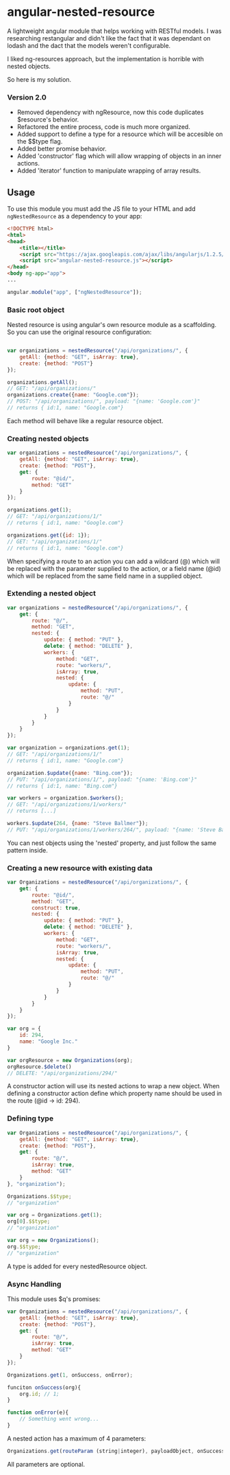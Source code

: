 angular-nested-resource
======================

A lightweight angular module that helps working with RESTful models.
I was researching restangular and didn't like the fact that it was dependant on lodash and the dact that the models weren't configurable.

I liked ng-resources approach, but the implementation is horrible with nested objects.

So here is my solution.

### Version 2.0
- Removed dependency with ngResource, now this code duplicates $resource's behavior.
- Refactored the entire process, code is much more organized.
- Added support to define a type for a resource which will be accesible on the $$type flag.
- Added better promise behavior.
- Added 'constructor' flag which will allow wrapping of objects in an inner actions.
- Added 'iterator' function to manipulate wrapping of array results.


## Usage
To use this module you must add the JS file to your HTML and add `ngNestedResource` as a dependency to your app:
```html
<!DOCTYPE html>
<html>
<head>
    <title></title>
    <script src="https://ajax.googleapis.com/ajax/libs/angularjs/1.2.5/angular.min.js"></script>
    <script src="angular-nested-resource.js"></script>
</head>
<body ng-app="app">
...

```
```js
angular.module("app", ["ngNestedResource"]);
```

### Basic root object
Nested resource is using angular's own resource module as a scaffolding. So you can use the original resource configuration:
```js

var organizations = nestedResource("/api/organizations/", {
    getAll: {method: "GET", isArray: true},
    create: {method: "POST"}
});

organizations.getAll();
// GET: "/api/organizations/"
organizations.create({name: "Google.com"}); 
// POST: "/api/organizations/", payload: "{name: 'Google.com'}"
// returns { id:1, name: "Google.com"}

```
Each method will behave like a regular resource object.

### Creating nested objects
```js
var organizations = nestedResource("/api/organizations/", {
    getAll: {method: "GET", isArray: true},
    create: {method: "POST"},
    get: {
        route: "@id/",
        method: "GET"
    }
});

organizations.get(1); 
// GET: "/api/organizations/1/"
// returns { id:1, name: "Google.com"}

organizations.get({id: 1}); 
// GET: "/api/organizations/1/"
// returns { id:1, name: "Google.com"}
```
When specifying a route to an action you can add a wildcard (@) which will be replaced with the parameter supplied to the action, or a field name (@id) which will be replaced from the same field name in a supplied object.

### Extending a nested object
```js
var organizations = nestedResource("/api/organizations/", {
    get: {
        route: "@/",
        method: "GET",
        nested: {
            update: { method: "PUT" },
            delete: { method: "DELETE" },
            workers: {
                method: "GET",
                route: "workers/",
                isArray: true,
                nested: {
                    update: {
                        method: "PUT",
                        route: "@/"
                    }
                }
            }
        }
    }
});

var organization = organizations.get(1); 
// GET: "/api/organizations/1/"
// returns { id:1, name: "Google.com"}

organization.$update({name: "Bing.com"});
// PUT: "/api/organizations/1/", payload: "{name: 'Bing.com'}"
// returns { id:1, name: "Bing.com"}

var workers = organization.$workers();
// GET: "/api/organizations/1/workers/"
// returns [...]

workers.$update(264, {name: "Steve Ballmer"});
// PUT: "/api/organizations/1/workers/264/", payload: "{name: 'Steve Ballmer'}"
```
You can nest objects using the 'nested' property, and just follow the same pattern inside.


### Creating a new resource with existing data

```js
var Organizations = nestedResource("/api/organizations/", {
    get: {
        route: "@id/",
        method: "GET",
        construct: true,
        nested: {
            update: { method: "PUT" },
            delete: { method: "DELETE" },
            workers: {
                method: "GET",
                route: "workers/",
                isArray: true,
                nested: {
                    update: {
                        method: "PUT",
                        route: "@/"
                    }
                }
            }
        }
    }
});

var org = {
    id: 294,
    name: "Google Inc."
}

var orgResource = new Organizations(org);
orgResource.$delete()
// DELETE: "/api/organizations/294/"
```
A constructor action will use its nested actions to wrap a new object. When defining a constructor action define which property name should be used in the route (@id -> id: 294).

### Defining type

```js
var Organizations = nestedResource("/api/organizations/", {
    getAll: {method: "GET", isArray: true},
    create: {method: "POST"},
    get: {
        route: "@/",
        isArray: true,
        method: "GET"
    }
}, "organization");

Organizations.$$type;
// "organization"

var org = Organizations.get(1);
org[0].$$type;
// "organization"

var org = new Organizations();
org.$$type;
// "organization"
```
A type is added for every nestedResource object.


### Async Handling

This module uses $q's promises:

```js
var Organizations = nestedResource("/api/organizations/", {
    getAll: {method: "GET", isArray: true},
    create: {method: "POST"},
    get: {
        route: "@/",
        isArray: true,
        method: "GET"
    }
});

Organizations.get(1, onSuccess, onError);

funciton onSuccess(org){
    org.id; // 1;
}

function onError(e){
    // Something went wrong...
}
```

A nested action has a maximum of 4 parameters:
```js
Organizations.get(routeParam (string|integer), payloadObject, onSuccess, onError);
```
All parameters are optional.
